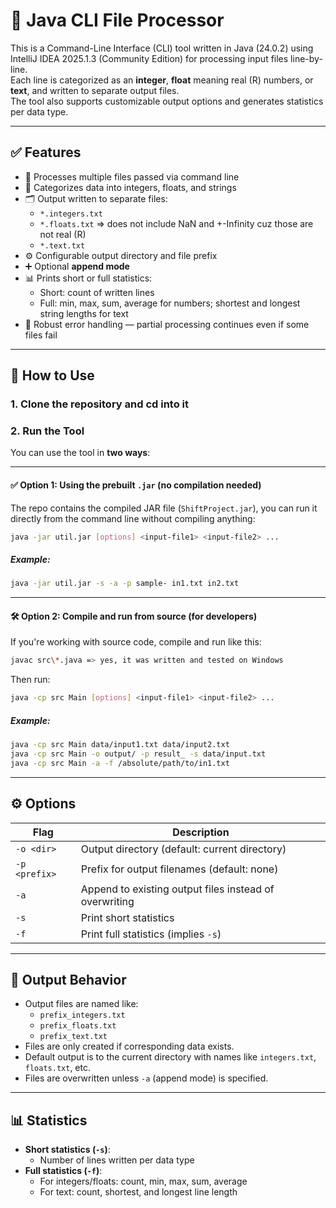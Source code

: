 # 🧹 Java CLI File Processor

This is a Command-Line Interface (CLI) tool written in Java (24.0.2) using IntelliJ IDEA 2025.1.3 (Community Edition) for processing input files line-by-line.  
Each line is categorized as an **integer**, **float** meaning real (R) numbers, or **text**, and written to separate output files.  
The tool also supports customizable output options and generates statistics per data type.

---

## ✅ Features

- 🚀 Processes multiple files passed via command line
- 📂 Categorizes data into integers, floats, and strings
- 🗂 Output written to separate files:
  - `*.integers.txt`
  - `*.floats.txt` => does not include NaN and +-Infinity cuz those are not real (R)
  - `*.text.txt`
- ⚙️ Configurable output directory and file prefix
- ➕ Optional **append mode**
- 📊 Prints short or full statistics:
  - Short: count of written lines
  - Full: min, max, sum, average for numbers; shortest and longest string lengths for text
- 🔐 Robust error handling — partial processing continues even if some files fail

---

## 🔧 How to Use

### 1. Clone the repository and cd into it

### 2. Run the Tool

You can use the tool in **two ways**:

---

#### ✅ Option 1: Using the prebuilt `.jar` (no compilation needed)

The repo contains the compiled JAR file (`ShiftProject.jar`), you can run it directly from the command line without compiling anything:

```sh
java -jar util.jar [options] <input-file1> <input-file2> ...
```

##### Example:

```sh
java -jar util.jar -s -a -p sample- in1.txt in2.txt
```

---

#### 🛠️ Option 2: Compile and run from source (for developers)

If you're working with source code, compile and run like this:

```sh
javac src\*.java => yes, it was written and tested on Windows
```

Then run:

```sh
java -cp src Main [options] <input-file1> <input-file2> ...
```

##### Example:

```sh
java -cp src Main data/input1.txt data/input2.txt
java -cp src Main -o output/ -p result_ -s data/input.txt
java -cp src Main -a -f /absolute/path/to/in1.txt
```

---

## ⚙️ Options

| Flag  | Description |
|-------|-------------|
| `-o <dir>` | Output directory (default: current directory) |
| `-p <prefix>` | Prefix for output filenames (default: none) |
| `-a` | Append to existing output files instead of overwriting |
| `-s` | Print short statistics |
| `-f` | Print full statistics (implies `-s`) |

---

## 📁 Output Behavior

- Output files are named like:
  - `prefix_integers.txt`
  - `prefix_floats.txt`
  - `prefix_text.txt`
- Files are only created if corresponding data exists.
- Default output is to the current directory with names like `integers.txt`, `floats.txt`, etc.
- Files are overwritten unless `-a` (append mode) is specified.

---

## 📊 Statistics

- **Short statistics (`-s`)**:
  - Number of lines written per data type
- **Full statistics (`-f`)**:
  - For integers/floats: count, min, max, sum, average
  - For text: count, shortest, and longest line length
